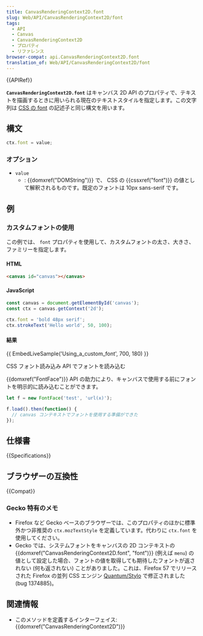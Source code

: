 ```yaml
---
title: CanvasRenderingContext2D.font
slug: Web/API/CanvasRenderingContext2D/font
tags:
  - API
  - Canvas
  - CanvasRenderingContext2D
  - プロパティ
  - リファレンス
browser-compat: api.CanvasRenderingContext2D.font
translation_of: Web/API/CanvasRenderingContext2D/font
---
```

{{APIRef}}

**`CanvasRenderingContext2D.font`** はキャンバス 2D API のプロパティで、テキストを描画するときに用いられる現在のテキストスタイルを指定します。この文字列は [CSS の font](/ja/docs/Web/CSS/font) の記述子と同じ構文を用います。

## 構文

```js
ctx.font = value;
```

### オプション

- `value`
  - : {{domxref("DOMString")}} で、 CSS の {{cssxref("font")}} の値として解釈されるものです。既定のフォントは 10px sans-serif です。

## 例

### カスタムフォントの使用

この例では、 `font` プロパティを使用して、カスタムフォントの太さ、大きさ、ファミリーを指定します。

#### HTML

```html
<canvas id="canvas"></canvas>
```

#### JavaScript

```js
const canvas = document.getElementById('canvas');
const ctx = canvas.getContext('2d');

ctx.font = 'bold 48px serif';
ctx.strokeText('Hello world', 50, 100);
```

#### 結果

{{ EmbedLiveSample('Using_a_custom_font', 700, 180) }}

CSS フォント読み込み API でフォントを読み込む

{{domxref("FontFace")}} API の助力により、キャンバスで使用する前にフォントを明示的に読み込むことができます。

```js
let f = new FontFace('test', 'url(x)');

f.load().then(function() {
  // canvas コンテキストでフォントを使用する準備ができた
});
```

## 仕様書

{{Specifications}}

## ブラウザーの互換性

{{Compat}}

### Gecko 特有のメモ

 - Firefox など Gecko ベースのブラウザーでは、このプロパティのほかに標準外かつ非推奨の `ctx.mozTextStyle` を定義しています。代わりに `ctx.font` を使用してください。
 - Gecko では、システムフォントをキャンバスの 2D コンテキストの {{domxref("CanvasRenderingContext2D.font", "font")}} (例えば `menu`) の値として設定した場合、フォントの値を取得しても期待したフォントが返されない (何も返されない) ことがありました。これは、Firefox 57 でリリースされた Firefox の並列 CSS エンジン [Quantum/Stylo]("https://wiki.mozilla.org/Quantum/Stylo) で修正されました (bug 1374885)。

## 関連情報

- このメソッドを定義するインターフェイス: {{domxref("CanvasRenderingContext2D")}}
